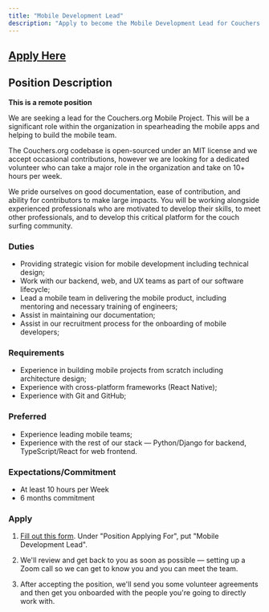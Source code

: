 ```yaml
---
title: "Mobile Development Lead"
description: "Apply to become the Mobile Development Lead for Couchers.org"
---
```


## [Apply Here](/volunteer/form)

## Position Description

**This is a remote position**

We are seeking a lead for the Couchers.org Mobile Project. This will be a significant role within the organization in spearheading the mobile apps and helping to build the mobile team.

The Couchers.org codebase is open-sourced under an MIT license and we accept occasional contributions, however we are looking for a dedicated volunteer who can take a major role in the organization and take on 10+ hours per week.

We pride ourselves on good documentation, ease of contribution, and ability for contributors to make large impacts. You will be working alongside experienced professionals who are motivated to develop their skills, to meet other professionals, and to develop this critical platform for the couch surfing community.

### Duties 

- Providing strategic vision for mobile development including technical design;
- Work with our backend, web, and UX teams as part of our software lifecycle; 
- Lead a mobile team in delivering the mobile product, including mentoring and necessary training of engineers;
- Assist in maintaining our documentation;
- Assist in our recruitment process for the onboarding of mobile developers;

### Requirements

- Experience in building mobile projects from scratch including architecture design;
- Experience with cross-platform frameworks (React Native);
- Experience with Git and GitHub;

### Preferred

- Experience leading mobile teams;
- Experience with the rest of our stack — Python/Django for backend, TypeScript/React for web frontend.


### Expectations/Commitment

- At least 10 hours per Week
- 6 months commitment

### Apply

1. [Fill out this form](/volunteer/form). Under "Position Applying For", put "Mobile Development Lead".

2. We'll review and get back to you as soon as possible — setting up a Zoom call so we can get to know you and you can meet the team.

3. After accepting the position, we'll send you some volunteer agreements and then get you onboarded with the people you're going to directly work with.
